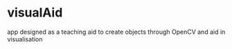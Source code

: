 # visualAid
app designed as a teaching aid to create objects through OpenCV and aid in visualisation
